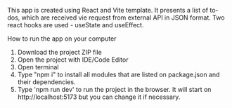 

This app is created using React and Vite template. It presents a list of to-dos, which are received vie request from external API in JSON format. Two react hooks are used - useState and useEffect.

How to run the app on your computer
   1. Download the project ZIP file
   2. Open the project with IDE/Code Editor
   3. Open terminal
   4. Type "npm i" to install all modules that are listed on package.json and their dependencies.
   5. Type 'npm run dev' to run the project in the browser. It will start on http://localhost:5173 but you can change it if necessary.

